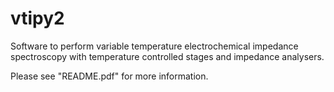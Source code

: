 # vtipy2
Software to perform variable temperature electrochemical impedance spectroscopy with temperature controlled stages and impedance analysers.

Please see "README.pdf" for more information.
